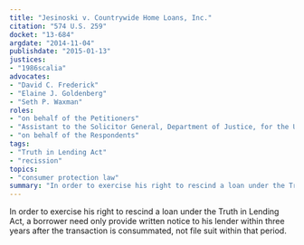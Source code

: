 ```yaml
---
title: "Jesinoski v. Countrywide Home Loans, Inc."
citation: "574 U.S. 259"
docket: "13-684"
argdate: "2014-11-04"
publishdate: "2015-01-13"
justices:
- "1986scalia"
advocates:
- "David C. Frederick"
- "Elaine J. Goldenberg"
- "Seth P. Waxman"
roles:
- "on behalf of the Petitioners"
- "Assistant to the Solicitor General, Department of Justice, for the United States, as amicus curiae, supporting the Petitioners"
- "on behalf of the Respondents"
tags:
- "Truth in Lending Act"
- "recission"
topics:
- "consumer protection law"
summary: "In order to exercise his right to rescind a loan under the Truth in Lending Act, a borrower need only provide written notice to his lender within three years after the transaction is consummated, not file suit within that period."
---
```

In order to exercise his right to rescind a loan under the Truth in Lending Act, a borrower need only provide written notice to his lender within three years after the transaction is consummated, not file suit within that period.

